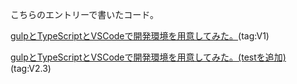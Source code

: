 こちらのエントリーで書いたコード。


[gulpとTypeScriptとVSCodeで開発環境を用意してみた。](https://m-miya.blog.jp/archives/1079312924.html)(tag:V1)

[gulpとTypeScriptとVSCodeで開発環境を用意してみた。(testを追加)](https://m-miya.blog.jp/archives/1079351383.html)(tag:V2.3)


